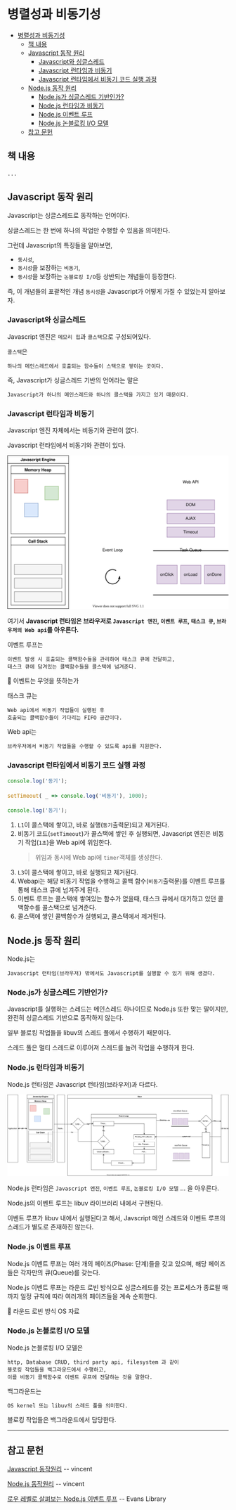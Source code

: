 # 병렬성과 비동기성

- [병렬성과 비동기성](#병렬성과-비동기성)
  - [책 내용](#책-내용)
  - [Javascript 동작 원리](#javascript-동작-원리)
    - [Javascript와 싱글스레드](#javascript와-싱글스레드)
    - [Javascript 런타임과 비동기](#javascript-런타임과-비동기)
    - [Javascript 런타임에서 비동기 코드 실행 과정](#javascript-런타임에서-비동기-코드-실행-과정)
  - [Node.js 동작 원리](#nodejs-동작-원리)
    - [Node.js가 싱글스레드 기반인가?](#nodejs가-싱글스레드-기반인가)
    - [Node.js 런타임과 비동기](#nodejs-런타임과-비동기)
    - [Node.js 이벤트 루프](#nodejs-이벤트-루프)
    - [Node.js 논블로킹 I/O 모델](#nodejs-논블로킹-io-모델)
  - [참고 문헌](#참고-문헌)

## 책 내용

    ...

## Javascript 동작 원리

Javascript는 싱글스레드로 동작하는 언어이다.

싱글스레드는 한 번에 하나의 작업만 수행할 수 있음을 의미한다.

그런데 Javascript의 특징들을 알아보면, 
- `동시성`, 
- `동시성`을 보장하는 `비동기`,
- `동시성`을 보장하는 `논블로킹 I/O`등 상반되는 개념들이 등장한다.

즉, 이 개념들의 포괄적인 개념 `동시성`을 Javascript가 어떻게 가질 수 있었는지 알아보자.

### Javascript와 싱글스레드

Javascript 엔진은 `메모리 힙`과 `콜스택`으로 구성되어있다.

`콜스택`은 

    하나의 메인스레드에서 호출되는 함수들이 스택으로 쌓이는 곳이다.

즉, Javascript가 싱글스레드 기반의 언어라는 말은 

    Javascript가 하나의 메인스레드와 하나의 콜스택을 가지고 있기 때문이다.

### Javascript 런타임과 비동기

Javascript 엔진 자체에서는 비동기와 관련이 없다.

Javascript 런타임에서 비동기와 관련이 있다.

![js-runtime](assets/js-runtime.drawio.svg)

여기서 **Javascript 런타임은 브라우저로 
`Javascript 엔진`, `이벤트 루프`, `태스크 큐`, `브라우저의 Web api`를 아우른다.**

이벤트 루프는

    이벤트 발생 시 호출되는 콜백함수들을 관리하여 태스크 큐에 전달하고,
    태스크 큐에 담겨있는 콜백함수들을 콜스택에 넘겨준다.

🤔 이벤트는 무엇을 뜻하는가

태스크 큐는

    Web api에서 비동기 작업들이 실행된 후
    호출되는 콜백함수들이 기다리는 FIFO 공간이다.

Web api는

    브라우저에서 비동기 작업들을 수행할 수 있도록 api를 지원한다.

### Javascript 런타임에서 비동기 코드 실행 과정

```js
console.log('동기');

setTimeout( _ => console.log('비동기'), 1000);

console.log('동기');
```
1. `L1`이 콜스택에 쌓이고, 바로 실행(`동기`출력문)되고 제거된다.
2. 비동기 코드(`setTimeout`)가 콜스택에 쌓인 후 실행되면,
   Javascript 엔진은 비동기 작업(`1초`)을 Web api에 위임한다.
   > 위임과 동시에 Web api에 `timer`객체를 생성한다.
3. `L3`이 콜스택에 쌓이고, 바로 실행되고 제거된다.
4. Webapi는 해당 비동기 작업을 수행하고
   콜백 함수(`비동기`출력문)를 이벤트 루프를 통해 태스크 큐에 넘겨주게 된다.
5. 이벤트 루프는 콜스택에 쌓여있는 함수가 없을때,
   태스크 큐에서 대기하고 있던 콜백함수를 콜스택으로 넘겨준다.
6. 콜스택에 쌓인 콜백함수가 실행되고,
   콜스택에서 제거된다.

## Node.js 동작 원리

Node.js는

    Javascript 런타임(브라우저) 밖에서도 Javascript를 실행할 수 있기 위해 생겼다.

### Node.js가 싱글스레드 기반인가?

Javascript를 실행하는 스레드는 메인스레드 하나이므로 Node.js 또한 맞는 말이지만,
완전히 싱글스레드 기반으로 동작하지 않는다.

일부 블로킹 작업들을 libuv의 스레드 풀에서 수행하기 때문이다.

스레드 풀은 멀티 스레드로 이루어져 스레드를 늘려 작업을 수행하게 한다.

### Node.js 런타임과 비동기

Node.js 런타임은 Javascript 런타임(브라우저)과 다르다.

![node-runtime](assets/node-runtime.drawio.svg)

Node.js 런타임은 `Javascript 엔진`, `이벤트 루프`, `논블로킹 I/O 모델` ... 을 아우른다.

Node.js의 이벤트 루프는 libuv 라이브러리 내에서 구현된다.

이벤트 루프가 libuv 내에서 실행된다고 해서, Javscript 메인 스레드와 이벤트 루프의 스레드가 별도로 존재하진 않는다.

### Node.js 이벤트 루프

Node.js 이벤트 루프는 여러 개의 페이즈(Phase: 단계)들을 갖고 있으며,
해당 페이즈들은 각자만의 큐(Queue)를 갖는다.

Node.js 이벤트 루프는 라운드 로빈 방식으로 싱글스레드를 갖는 프로세스가 종료될 때까지 일정 규칙에 따라 여러개의 페이즈들을 계속 순회한다.

🤔 라운드 로빈 방식 OS 자료

### Node.js 논블로킹 I/O 모델

Node.js 논블로킹 I/O 모델은

    http, Database CRUD, third party api, filesystem 과 같이
    블로킹 작업들을 백그라운드에서 수행하고,
    이를 비동기 콜백함수로 이벤트 루프에 전달하는 것을 말한다.

백그라운드는

    OS kernel 또는 libuv의 스레드 풀을 의미한다.

블로킹 작업들은 백그라운드에서 담당한다.

<hr/>

## 참고 문헌

[Javascript 동작원리](https://medium.com/@vdongbin/javascript-작동원리-single-thread-event-loop-asynchronous-e47e07b24d1c?p=e47e07b24d1c) -- vincent

[Node.js 동작원리](https://medium.com/@vdongbin/node-js-동작원리-single-thread-event-driven-non-blocking-i-o-event-loop-ce97e58a8e21) -- vincent

[로우 레벨로 살펴보는 Node.js 이벤트 루프](https://evan-moon.github.io/2019/08/01/nodejs-event-loop-workflow/) -- Evans Library